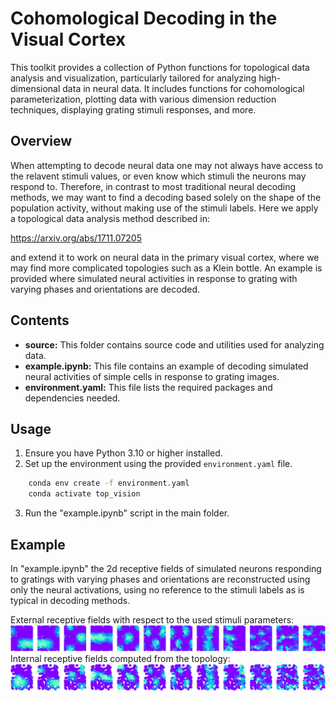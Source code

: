 # Cohomological Decoding in the Visual Cortex

This toolkit provides a collection of Python functions for topological data analysis and visualization, particularly tailored for analyzing high-dimensional data in neural data. It includes functions for cohomological parameterization, plotting data with various dimension reduction techniques, displaying grating stimuli responses, and more.

## Overview

When attempting to decode neural data one may not always have access to the relavent stimuli values, or even know which stimuli the neurons may respond to. Therefore, in contrast to most traditional neural decoding methods, we may want to find a decoding based solely on the shape of the population activity, without making use of the stimuli labels. Here we apply a topological data analysis method described in:

https://arxiv.org/abs/1711.07205

and extend it to work on neural data in the primary visual cortex, where we may find more complicated topologies such as a Klein bottle. An example is provided where simulated neural activities in response to grating with varying phases and orientations are decoded.

## Contents

- **source:** This folder contains source code and utilities used for analyzing data.
- **example.ipynb:** This file contains an example of decoding simulated neural activities of simple cells in response to grating images. 
- **environment.yaml:** This file lists the required packages and dependencies needed.

## Usage

1. Ensure you have Python 3.10 or higher installed.
2. Set up the environment using the provided `environment.yaml` file.

```bash
    conda env create -f environment.yaml
    conda activate top_vision
```
3. Run the "example.ipynb" script in the main folder.

## Example
In "example.ipynb" the 2d receptive fields of simulated neurons responding to gratings with varying phases and orientations are reconstructed using only the neural activations, using no reference to the stimuli labels as is typical in decoding methods.

External receptive fields with respect to the used stimuli parameters:
![Example Image](external_receptive_fields.png)
Internal receptive fields computed from the topology:
![Example Image](internal_receptive_fields.png)
